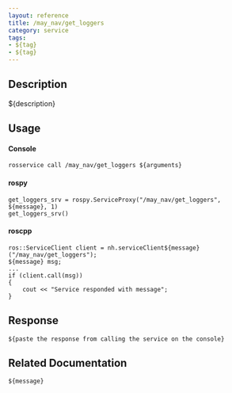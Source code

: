 ```yaml
---
layout: reference
title: /may_nav/get_loggers
category: service
tags: 
- ${tag} 
- ${tag}
---
```


## Description
${description}

## Usage
#### Console
```
rosservice call /may_nav/get_loggers ${arguments}
```

#### rospy
```
get_loggers_srv = rospy.ServiceProxy("/may_nav/get_loggers", ${message}, 1)
get_loggers_srv()
```

#### roscpp
```
ros::ServiceClient client = nh.serviceClient${message}("/may_nav/get_loggers");
${message} msg;
...
if (client.call(msg))
{
    cout << "Service responded with message";
}
```

## Response
```
${paste the response from calling the service on the console}
```

## Related Documentation
``${message}``  